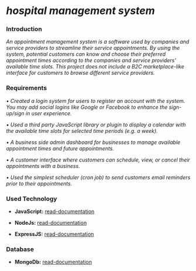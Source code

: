 # _hospital management system_

### Introduction

   _An appointment management system is a software used by companies and service
providers to streamline their service appointments. By using the system, potential
customers can know and choose their preferred appointment times according to the
companies and service providers' available time slots. This project does not include
a B2C marketplace-like interface for customers to browse different service providers._

### Requirements

_• Created a login system for users to register an account with the system. You may add
social logins like Google or Facebook to enhance the sign-up/sign in user experience._

_• Used a third party JavaScript library or plugin to display a calendar with the available
time slots for selected time periods (e.g. a week)._

_• A business side admin dashboard for businesses to manage available appointment times and
future appointments._

_• A customer interface where customers can schedule, view, or cancel their appointments with
a business._

_• Used the simplest scheduler (cron job) to send customers email reminders prior to their
appointments._

### Used Technology

- **JavaScript:** [read-documentation](https://javascript.info/)

- **NodeJs:** [read-documentation](https://nodejs.org/en/docs/)

- **ExpressJS:** [read-documentation](https://expressjs.com/)

### Database

- **MongoDb:** [read-documentation](https://www.mongodb.com/docs/)
